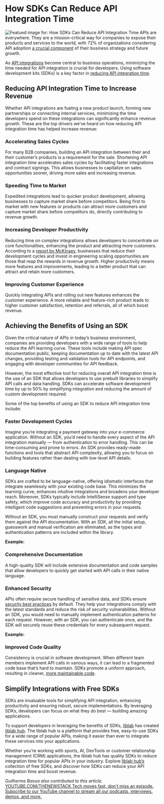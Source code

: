 # How SDKs Can Reduce API Integration Time
![Featued image for: How SDKs Can Reduce API Integration Time](https://cdn.thenewstack.io/media/2024/07/8d89af6f-platformteamswinoverdevsquickwins-1024x576.jpg)
APIs are everywhere. They are a mission-critical way for companies to expose their products and services to the world, with 72% of organizations considering API adoption [a crucial component](https://www.axway.com/en/company/media/2022/press-release-axway-study-shows-apis-can-be-major-revenue-driver-organizations) of their business strategy and future growth.

As [API integrations](https://thenewstack.io/api-management/) become central to business operations, minimizing the time needed for API integration is crucial for developers. Using software development kits (SDKs) is a key factor in [reducing API integration time](https://thenewstack.io/how-sdks-benefit-api-management/).

## Reducing API Integration Time to Increase Revenue
Whether API integrations are fueling a new product launch, forming new partnerships or connecting internal services, minimizing the time developers spend on these integrations can significantly enhance revenue growth. These are the top drivers we’ve heard on how reducing API integration time has helped increase revenue:

### Accelerating Sales Cycles
For many B2B companies, building an API integration between their and their customer’s products is a requirement for the sale. Shortening API integration time accelerates sales cycles by facilitating faster integrations and contract signings. This allows businesses to capitalize on sales opportunities sooner, driving more sales and increasing revenue.

### Speeding Time to Market
Expedited integrations lead to quicker product development, allowing businesses to capture market share before competitors. Being first to market with new features or products can attract more customers and capture market share before competitors do, directly contributing to revenue growth.

### Increasing Developer Productivity
Reducing time on complex integrations allows developers to concentrate on core functionalities, enhancing the product and attracting more customers. According to a [report by McKinsey,](https://www.mckinsey.com/capabilities/growth-marketing-and-sales/our-insights/choosing-to-grow-the-leaders-blueprint) businesses that reduce their development cycles and invest in engineering scaling opportunities are those that reap the rewards in revenue growth. Higher productivity means more features and improvements, leading to a better product that can attract and retain more customers.

### Improving Customer Experience
Quickly integrating APIs and rolling out new features enhances the customer experience. A more reliable and feature-rich product leads to higher customer satisfaction, retention and referrals, all of which boost revenue.

## Achieving the Benefits of Using an SDK
Given the critical nature of APIs in today’s business environment, companies are providing developers with a wide range of tools to help reduce the API learning curve. These tools include making API spec documentation public, keeping documentation up to date with the latest API changes, providing testing and validation tools for API endpoints, and engaging with developer communities for API feedback.

However, the most effective tool for reducing overall API integration time is the use of an SDK that allows developers to use prebuilt libraries to simplify API calls and data handling. SDKs can accelerate software development time by up to 50% by simplifying integration and reducing the amount of custom development required.

Some of the top benefits of using an SDK to reduce API integration time include:

### Faster Development Cycles
Imagine you’re integrating a payment gateway into your e-commerce application. Without an SDK, you’d need to handle every aspect of the API integration manually — from authentication to error handling. This can be time-consuming and prone to errors. An SDK provides ready-made functions and tools that abstract API complexity, allowing you to focus on building features rather than dealing with low-level API details.

### Language Native
SDKs are crafted to be language-native, offering idiomatic interfaces that integrate seamlessly with your existing code base. This minimizes the learning curve, enhances intuitive integrations and broadens your developer reach. Moreover, SDKs typically include IntelliSense support and type safety, which improve code accuracy and productivity by providing intelligent code suggestions and preventing errors in your requests.

Without an SDK, you must manually construct your requests and verify them against the API documentation. With an SDK, all the initial setup, guesswork and manual verification are eliminated, as the types and authentication patterns are included within the library.

**Example:**
### Comprehensive Documentation
A high-quality SDK will include extensive documentation and code samples that allow developers to quickly get started with API calls in their native language.

### Enhanced Security
APIs often require secure handling of sensitive data, and SDKs ensure [security best practices](https://roadmap.sh/best-practices/api-security) by default. They help your integrations comply with the latest standards and reduce the risk of security vulnerabilities. Without an SDK, you would need to manually implement authentication patterns for each request. However, with an SDK, you can authenticate once, and the SDK will securely reuse these credentials for every subsequent request.

**Example:**
### Improved Code Quality
Consistency is crucial in software development. When different team members implement API calls in various ways, it can lead to a fragmented code base that’s hard to maintain. SDKs promote a uniform approach, resulting in cleaner, [more maintainable code](https://thenewstack.io/quick-tips-to-make-your-sdk-more-maintainable-in-typescript).

## Simplify Integrations with Free SDKs
SDKs are invaluable tools for simplifying API integration, enhancing productivity and ensuring robust, secure implementations. By leveraging SDKs, developers can focus on what they do best — building amazing applications.

To support developers in leveraging the benefits of SDKs, [liblab](https://liblab.com/) has created [liblab hub](https://hub.liblab.com/). The liblab hub is a platform that provides free, easy-to-use SDKs for a wide range of popular APIs, making it easier than ever to integrate these services into your applications.

Whether you’re working with sports, AI, DevTools or customer relationship management (CRM) applications, the liblab hub has quality SDKs to reduce integration time for popular APIs in your industry. Explore [liblab hub’s](https://hub.liblab.com/) collection of free SDKs, and discover how SDKs can reduce your API integration time and boost revenue.

*Guilherme Bassa also contributed to this article.*
[
YOUTUBE.COM/THENEWSTACK
Tech moves fast, don't miss an episode. Subscribe to our YouTube
channel to stream all our podcasts, interviews, demos, and more.
](https://youtube.com/thenewstack?sub_confirmation=1)